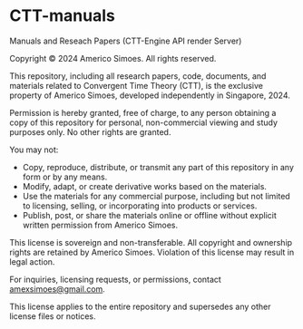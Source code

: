 # CTT-manuals
Manuals and Reseach Papers (CTT-Engine API render Server)

Copyright © 2024 Americo Simoes. All rights reserved.

This repository, including all research papers, code, documents, and materials related to Convergent Time Theory (CTT), is the exclusive property of Americo Simoes, developed independently in Singapore, 2024.

Permission is hereby granted, free of charge, to any person obtaining a copy of this repository for personal, non-commercial viewing and study purposes only. No other rights are granted.

You may not:
- Copy, reproduce, distribute, or transmit any part of this repository in any form or by any means.
- Modify, adapt, or create derivative works based on the materials.
- Use the materials for any commercial purpose, including but not limited to licensing, selling, or incorporating into products or services.
- Publish, post, or share the materials online or offline without explicit written permission from Americo Simoes.

This license is sovereign and non-transferable. All copyright and ownership rights are retained by Americo Simoes. Violation of this license may result in legal action.

For inquiries, licensing requests, or permissions, contact amexsimoes@gmail.com.

This license applies to the entire repository and supersedes any other license files or notices.
